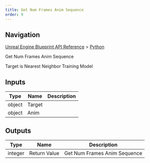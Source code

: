 ```yaml
---
title: Get Num Frames Anim Sequence
order: 9
---
```

## Navigation

[Unreal Engine Blueprint API Reference](https://dev.epicgames.com/documentation/en-us/unreal-engine/BlueprintAPI) > [Python](https://dev.epicgames.com/documentation/en-us/unreal-engine/BlueprintAPI/Python)

Get Num Frames Anim Sequence

Target is Nearest Neighbor Training Model

## Inputs

| Type | Name | Description |
| --- | --- | --- |
| object | Target |  |
| object | Anim |  |

## Outputs

| Type | Name | Description |
| --- | --- | --- |
| integer | Return Value | Get Num Frames Anim Sequence |
